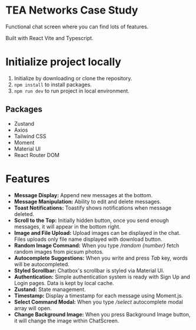 # TEA Networks Case Study

Functional chat screen where you can find lots of features.

Built with React Vite and Typescript.

# Initialize project locally

1. Initialize by downloading or clone the repository.
2. `npm install` to install packages.
3. `npm run dev` to run project in local environment.

## Packages

- Zustand
- Axios
- Tailwind CSS
- Moment
- Material UI
- React Router DOM

# Features

- **Message Display:** Append new messages at the bottom.
- **Message Manipulation:** Ability to edit and delete messages.
- **Toast Notifications:** Toastify shows notifications when message deleted.
- **Scroll to the Top:** Initially hidden button, once you send enough messages, it will appear in the bottom right.
- **Image and File Upload:** Upload images can be displayed in the chat. Files uploads only file name displayed with download button.
- **Random Image Command:** When you type */random {number}* fetch random images from picsum photos.
- **Autocomplete Suggestions:** When you write and press *Tab* key, words will be autocompleted.
- **Styled Scrollbar:** Chatbox's scrollbar is styled via Material UI.
- **Authentication:** Simple authentication system is ready with Sign Up and Login pages. Data is kept by local cache.
- **Zustand:** State management.
- **Timestamp:** Display a timestamp for each message using Moment.js.
- **Select Command Modal:** When you type */select* autocomplete modal array will open.
- **Change Background Image:** When you press Background Image button, it will change the image within ChatScreen. 


